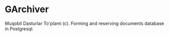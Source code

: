 # GArchiver
Muqobil Dasturlar To'plami (c).
Forming and reserving documents database in Postgresql.
